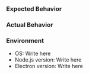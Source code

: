 ### Expected Behavior


### Actual Behavior


### Environment
- OS: Write here
- Node.js version: Write here
- Electron version: Write here
